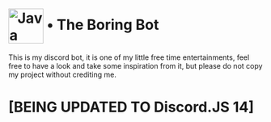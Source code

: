 # <img align="center" alt="Java" width="69px" src="https://raw.githubusercontent.com/leuconxyz/leuconxyz/main/Icons/tbc.png?raw=true"/> • The Boring Bot 
This is my discord bot, it is one of my little free time entertainments, feel free to have a look and take some inspiration from it, but please do not copy my project without crediting me.


# [BEING UPDATED TO Discord.JS 14]

